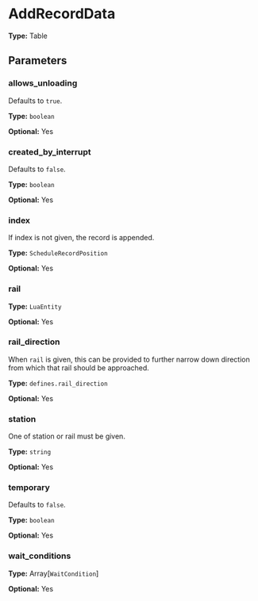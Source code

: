 # AddRecordData

**Type:** Table

## Parameters

### allows_unloading

Defaults to `true`.

**Type:** `boolean`

**Optional:** Yes

### created_by_interrupt

Defaults to `false`.

**Type:** `boolean`

**Optional:** Yes

### index

If index is not given, the record is appended.

**Type:** `ScheduleRecordPosition`

**Optional:** Yes

### rail

**Type:** `LuaEntity`

**Optional:** Yes

### rail_direction

When `rail` is given, this can be provided to further narrow down direction from which that rail should be approached.

**Type:** `defines.rail_direction`

**Optional:** Yes

### station

One of station or rail must be given.

**Type:** `string`

**Optional:** Yes

### temporary

Defaults to `false`.

**Type:** `boolean`

**Optional:** Yes

### wait_conditions

**Type:** Array[`WaitCondition`]

**Optional:** Yes

